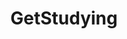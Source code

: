 ---
title: GetStudying
crosslinks:
- GetMotivated
- math
- getdisciplined
- simonfraser
- theXeffect
- LifeProTips
- Foodforthought
- MusicForConcentration
- GED
- AskReddit
- dailyprogrammer
- studytips
- nursing
- adhd
- animewasamistake
- YouShouldKnow
- Korean
- 3DS
- OCD
- selfimprovement
---
